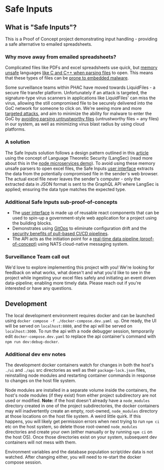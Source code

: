# Safe Inputs

## What is "Safe Inputs"?

This is a Proof of Concept project demonstrating input handling - providing a safe alternative to emailed spreadsheets.

### Why move away from emailed spreadsheets?

Complicated files like PDFs and excel spreadsheets use quick, but [memory unsafe](https://alexgaynor.net/2019/aug/12/introduction-to-memory-unsafety-for-vps-of-engineering/) languages [like C and C++ when parsing files](https://security.googleblog.com/2022/12/memory-safe-languages-in-android-13.html) to open. This means that these types of files can be [prone to embedded malware](https://www.hse.ie/eng/services/publications/conti-cyber-attack-on-the-hse-full-report.pdf).

Some surveillance teams within PHAC have moved towards LiquidFiles - a secure file transfer platform. Unfortunately if an attack is targeted, the signature-type virus scanners in applications like LiquidFiles' can miss the virus, allowing the still compromised file to be securely delivered into the GoC network for someone to click on. We're seeing more and more [targeted attacks](https://globalnews.ca/news/9391018/sickkids-most-systems-back-after-ransomware-attack/), and aim to minimize the ability for malware to enter the GoC by [avoiding parsing untrustworthy files](https://chromium.googlesource.com/chromium/src/+/master/docs/security/rule-of-2.md) (untrustworthy files = any files) in our system, as well as minimizing virus blast radius by using cloud platforms.

### A solution

The Safe Inputs solution follows a design pattern outlined in this [article](https://www.usenix.org/system/files/login/articles/login_spring17_08_bratus.pdf) using the concept of Language Theoretic Security (LangSec) (read more about this in the [node microservices demo](https://github.com/PHACDataHub/node-microservices-demo/tree/main/api)). To avoid using these memory unsafe parsers to open excel files, the Safe Inputs [user interface](https://safeinputs.alpha.canada.ca/) extracts the data from the potentially compromised file in the sender's web browser. The actual excel file never leaves the sender's computer - only the extracted data in JSON format is sent to the GraphQL API where LangSec is applied; ensuring the data type matches the expected type.

### Additional Safe Inputs sub-proof-of-concepts

- The [user interface](https://safeinputs.alpha.canada.ca/) is made up of reusable react components that can be used to spin-up a government-style web application for a project using the building blocks.
- Demonstrates using [GitOps](https://www.youtube.com/watch?v=El1Eh-qaVKU) to eliminate configuration drift and the [security benefits of pull-based CI/CD pipelines](https://alex.kaskaso.li/post/pull-based-pipelines).
- The API acts as the initiation point for a [real-time data pipeline (proof-of-concept)](https://github.com/PHACDataHub/nats-data-pipeline-demo) using NATS cloud-native messaging system.

### Surveillance Team call out

We'd love to explore implementing this project with you! We're looking for feedback on what works, what doesn't and what you'd like to see in the project while ingesting your excel files safely and initiating an event driven data-pipeline; enabling more timely data. Please reach out if you're interested or have any questions.

## Development

The local development environment requires docker and can be launched using `docker compose -f ./docker-compose.dev.yaml up`. One ready, the UI will be served on `localhost:8080`, and the api will be served on `localhost:3000`. To run the api with a node debugger session, temporarily edit `docker-compose.dev.yaml` to replace the api container's command with `npm run dev:debug-docker`.

### Additional dev env notes

The development docker containers watch for changes in both the host's `./ui` and `./api` src directories as well as their
`package-lock.json` files, reinstalling node modules and restarting container commands in response to changes on the host file system.

Node modules are installed in a separate volume inside the containers, the host's node modules (if they exist) from
either project subdirectory are not used or modified. **Note:** if the host doesn't already have a `node_modules` directory
created in one of the project subdirectories, the docker containers may will inadvertently create an empty, root-owned, `node_modules`
directory at those locations on the host file system. A weird little quirk. If this happens, you will likely get permission
errors when next trying to run `npm ci` etc on the host system, so delete those root-owned `node_modules` directories and
create your own (either manually or by running `npm ci` on the host OS). Once those directories exist on your system, subsequent
dev containers will not mess with them.

Environment variables and the database population script/dev data is not watched. After changing either, you will need to re-start the docker compose session.
